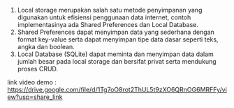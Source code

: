 1. Local storage merupakan salah satu metode penyimpanan yang digunakan untuk efisiensi penggunaan data internet, contoh implementasinya ada Shared Preferences dan Local Database.
2. Shared Preferences dapat menyimpan data yang sederhana dengan format key-value serta dapat menyimpan tipe data dasar seperti teks, angka dan boolean.
3. Local Database (SQLite) dapat meminta dan menyimpan data dalam jumlah besar pada local storage dan bersifat privat serta mendukung proses CRUD.

link video demo : https://drive.google.com/file/d/1Tg7oO8rot2ThUL5t9zXO6QRnOG6MRFFy/view?usp=share_link
